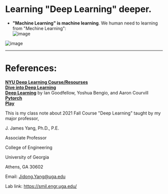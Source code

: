 # Learning "Deep Learning" deeper.     

 - **"Machine Learning" is machine learning**. We human need to learning from "Mechine Learning":     
![image](https://user-images.githubusercontent.com/88390140/132099012-756e24ed-18d9-4462-9409-9dcd33a0fb54.png)     
 
![image](https://user-images.githubusercontent.com/88390140/132099098-1e32bce4-c0b3-4763-9b7a-7610f5f21f51.png)     
___________________________________________________________________________________________________________________________________________________________________________________

# References: 

[**NYU Deep Learning Course/Resourses**](https://atcold.github.io/pytorch-Deep-Learning/)    
[**Dive into Deep Learning**](https://d2l.ai/)         
[**Deep Learning**](https://www.deeplearningbook.org/) by Ian   Goodfellow,   Yoshua   Bengio,   and   Aaron   Courvill     
[**Pytorch**](https://pytorch.org/)    
[**Play**](https://playground.tensorflow.org/#activation=tanh&batchSize=10&dataset=spiral&regDataset=reg-plane&learningRate=0.03&regularizationRate=0&noise=0&networkShape=6,8,8,6,2&seed=0.12345&showTestData=false&discretize=false&percTrainData=50&x=true&y=true&xTimesY=false&xSquared=true&ySquared=true&cosX=false&sinX=false&cosY=false&sinY=false&collectStats=false&problem=classification&initZero=false&hideText=false)

This is my class note about 2021 Fall Course "Deep Learning" taught by my major professor,  

J. James Yang, Ph.D., P.E. 

Associate Professor 

College of Engineering 

University of Georgia 

Athens, GA 30602 

Email: Jidong.Yang@uga.edu 

Lab link: https://smil.engr.uga.edu/  
